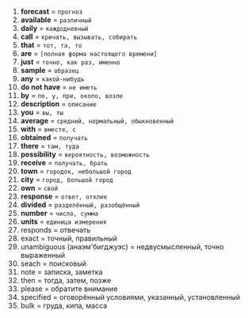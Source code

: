 1. **forecast** = `прогноз`
2. **available** = `различный`
3. **daily** = `каждодневный`
4. **call** = `кричать, вызывать, собирать`
5. **that** = `тот, та, то`
6. **are** = `[полная форма настоящего времени]`
7. **just** = `точно, как раз, именно`
8. **sample** = `образец`
9. **any** = `какой-нибудь`
10. **do not have** = `не иметь`
11. **by** = `по, у, при, около, возле`
12. **description** = `описание`
13. **you** = `вы, ты`
14. **average** = `средний, нормальный, обыкновенный`
15. **with** = `вместе, с`
16. **obtained** = `получать`
17. **there** = `там, туда`
18. **possibility** = `вероятность, возможность`
19. **receive** = `получать, брать`
20. **town** = `городок, небольшой город`
21. **city** = `город, большой город`
22. **own** = `свой`
23. **response** = `ответ, отклик`
24. **divided** = `разделённый, разобщённый`
25. **number** = `число, сумма`
26. **units** = `единица измерения`
27. responds = отвечать
28. exact = точный, правильный
29. unambiguous (анаэм'бигджуэс) = недвусмысленный, точно выраженный
30. seach = поисковый
31. note = записка, заметка
32. then = тогда, затем, позже
33. please = обратите внимание
34. specified = оговорённый условиями, указанный, установленный
35. bulk = груда, кипа, масса